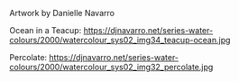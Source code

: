 Artwork by Danielle Navarro

Ocean in a Teacup: https://djnavarro.net/series-water-colours/2000/watercolour_sys02_img34_teacup-ocean.jpg

Percolate: https://djnavarro.net/series-water-colours/2000/watercolour_sys02_img32_percolate.jpg